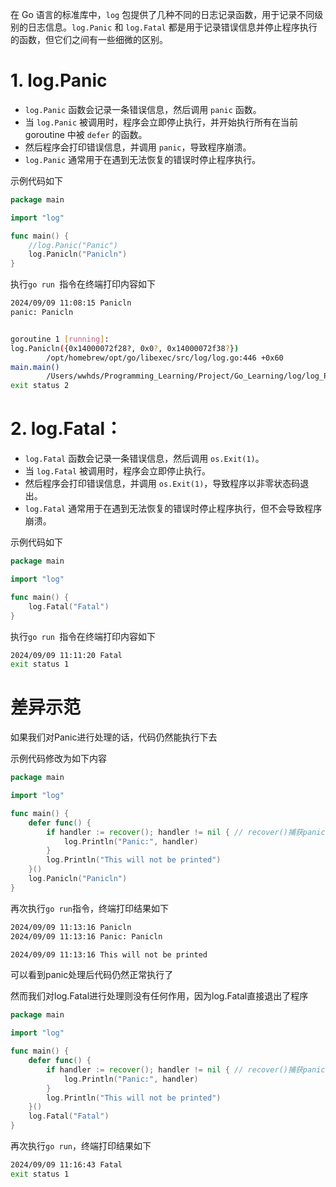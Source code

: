 在 Go 语言的标准库中，`log` 包提供了几种不同的日志记录函数，用于记录不同级别的日志信息。`log.Panic` 和 `log.Fatal` 都是用于记录错误信息并停止程序执行的函数，但它们之间有一些细微的区别。

# 1. log.Panic

- `log.Panic` 函数会记录一条错误信息，然后调用 `panic` 函数。
- 当 `log.Panic` 被调用时，程序会立即停止执行，并开始执行所有在当前 goroutine 中被 `defer` 的函数。
- 然后程序会打印错误信息，并调用 `panic`，导致程序崩溃。
- `log.Panic` 通常用于在遇到无法恢复的错误时停止程序执行。

示例代码如下

```go
package main

import "log"

func main() {
	//log.Panic("Panic")
	log.Panicln("Panicln")
}
```

执行`go run `指令在终端打印内容如下

```bash
2024/09/09 11:08:15 Panicln
panic: Panicln


goroutine 1 [running]:
log.Panicln({0x14000072f28?, 0x0?, 0x14000072f38?})
        /opt/homebrew/opt/go/libexec/src/log/log.go:446 +0x60
main.main()
        /Users/wwhds/Programming_Learning/Project/Go_Learning/log/log_Panic.go:7 +0x44
exit status 2
```


# 2. log.Fatal：

- `log.Fatal` 函数会记录一条错误信息，然后调用 `os.Exit(1)`。
- 当 `log.Fatal` 被调用时，程序会立即停止执行。
- 然后程序会打印错误信息，并调用 `os.Exit(1)`，导致程序以非零状态码退出。
- `log.Fatal` 通常用于在遇到无法恢复的错误时停止程序执行，但不会导致程序崩溃。

示例代码如下

```go
package main

import "log"

func main() {
	log.Fatal("Fatal")
}
```

执行`go run `指令在终端打印内容如下

```bash
2024/09/09 11:11:20 Fatal
exit status 1
```

# 差异示范

如果我们对Panic进行处理的话，代码仍然能执行下去

示例代码修改为如下内容

```go
package main

import "log"

func main() {
	defer func() {
		if handler := recover(); handler != nil { // recover()捕获panic异常
			log.Println("Panic:", handler)
		}
		log.Println("This will not be printed")
	}()
	log.Panicln("Panicln")
}
```

再次执行`go run`指令，终端打印结果如下

```bash
2024/09/09 11:13:16 Panicln
2024/09/09 11:13:16 Panic: Panicln

2024/09/09 11:13:16 This will not be printed
```

可以看到panic处理后代码仍然正常执行了

然而我们对log.Fatal进行处理则没有任何作用，因为log.Fatal直接退出了程序

```go
package main

import "log"

func main() {
	defer func() {
		if handler := recover(); handler != nil { // recover()捕获panic异常
			log.Println("Panic:", handler)
		}
		log.Println("This will not be printed")
	}()
	log.Fatal("Fatal")
}
```

再次执行`go run`，终端打印结果如下

```bash
2024/09/09 11:16:43 Fatal
exit status 1
```

